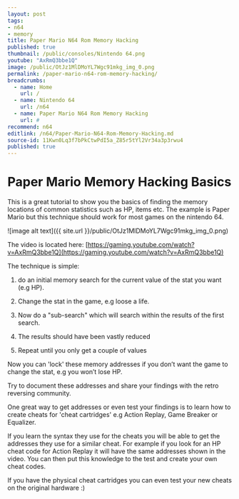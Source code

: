 ```yaml
---
layout: post
tags: 
- n64
- memory
title: Paper Mario N64 Rom Memory Hacking
published: true
thumbnail: /public/consoles/Nintendo 64.png
youtube: "AxRmQ3bbe1Q"
image: /public/OtJz1MlDMoYL7Wgc91mkg_img_0.png
permalink: /paper-mario-n64-rom-memory-hacking/
breadcrumbs:
  - name: Home
    url: /
  - name: Nintendo 64
    url: /n64
  - name: Paper Mario N64 Rom Memory Hacking
    url: #
recommend: n64
editlink: /n64/Paper-Mario-N64-Rom-Memory-Hacking.md
source-id: 11Kwn0Lq3f7bPkCtwPdI5a_Z85r5tYl2Vr34a3p3rwu4
published: true
---
```

# Paper Mario Memory Hacking Basics

This is a great tutorial to show you the basics of finding the memory locations of common statistics such as HP, items etc. The example is Paper Mario but this technique should work for most games on the nintendo 64.

![image alt text]({{ site.url }}/public/OtJz1MlDMoYL7Wgc91mkg_img_0.png)

The video is located here: [https://gaming.youtube.com/watch?v=AxRmQ3bbe1Q](https://gaming.youtube.com/watch?v=AxRmQ3bbe1Q) 

The technique is simple:

1. do an initial memory search for the current value of the stat you want (e.g HP).

2. Change the stat in the game, e.g loose a life.

3. Now do a "sub-search" which will search within the results of the first search.

4. The results should have been vastly reduced

5. Repeat until you only get a couple of values

Now you can 'lock' these memory addresses if you don’t want the game to change the stat, e.g you won’t lose HP.

Try to document these addresses and share your findings with the retro reversing community.

One great way to get addresses or even test your findings is to learn how to create cheats for 'cheat cartridges' e.g Action Replay, Game Breaker or Equalizer. 

If you learn the syntax they use for the cheats you will be able to get the addresses they use for a similar cheat. For example if you look for an HP cheat code for Action Replay it will have the same addresses shown in the video. You can then put this knowledge to the test and create your own cheat codes.

If you have the physical cheat cartridges you can even test your new cheats on the original hardware :)  

